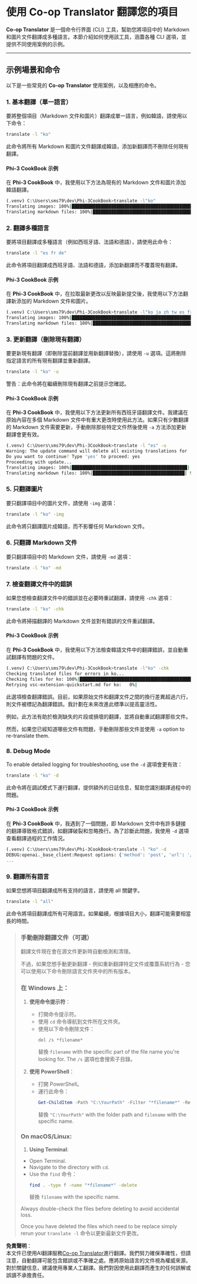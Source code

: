 <!--
CO_OP_TRANSLATOR_METADATA:
{
  "original_hash": "d238206c3503631e32774716d11d1868",
  "translation_date": "2025-06-14T12:50:36+00:00",
  "source_file": "getting_started/command-line-guide/translator-your-project.md",
  "language_code": "mo"
}
-->
# 使用 Co-op Translator 翻譯您的項目

**Co-op Translator** 是一個命令行界面 (CLI) 工具，幫助您將項目中的 Markdown 和圖片文件翻譯成多種語言。本節介紹如何使用該工具，涵蓋各種 CLI 選項，並提供不同使用案例的示例。

---

## 示例場景和命令

以下是一些常見的 **Co-op Translator** 使用案例，以及相應的命令。

### 1. 基本翻譯（單一語言）

要將整個項目（Markdown 文件和圖片）翻譯成單一語言，例如韓語，請使用以下命令：

```bash
translate -l "ko"
```

此命令將所有 Markdown 和圖片文件翻譯成韓語，添加新翻譯而不刪除任何現有翻譯。

#### Phi-3 CookBook 示例

在 **Phi-3 CookBook** 中，我使用以下方法為現有的 Markdown 文件和圖片添加韓語翻譯。

```bash
(.venv) C:\Users\sms79\dev\Phi-3CookBook>translate -l"ko"
Translating images: 100%|███████████████████████████████████████████████████| 276/276 [1:09:56<00:00, 15.37s/it]
Translating markdown files: 100%|████████████████████████████████████████████████| 153/153 [1:43:07<00:00, 241.31s/it]
```

### 2. 翻譯多種語言

要將項目翻譯成多種語言（例如西班牙語、法語和德語），請使用此命令：

```bash
translate -l "es fr de"
```

此命令將項目翻譯成西班牙語、法語和德語，添加新翻譯而不覆蓋現有翻譯。

#### Phi-3 CookBook 示例

在 **Phi-3 CookBook** 中，在拉取最新更改以反映最新提交後，我使用以下方法翻譯新添加的 Markdown 文件和圖片。

```bash
(.venv) C:\Users\sms79\dev\Phi-3CookBook>translate -l"ko ja zh tw es fr" -a
Translating images: 100%|███████████████████████████████████████████████████| 273/273 [1:09:56<00:00, 15.37s/it]
Translating markdown files: 100%|████████████████████████████████████████████████| 6/6 [24:07<00:00, 241.31s/it]
```

### 3. 更新翻譯（刪除現有翻譯）

要更新現有翻譯（即刪除當前翻譯並用新翻譯替換），請使用 `-u` 選項。這將刪除指定語言的所有現有翻譯並重新翻譯。

```bash
translate -l "ko" -u
```

警告：此命令將在繼續刪除現有翻譯之前提示您確認。

#### Phi-3 CookBook 示例

在 **Phi-3 CookBook** 中，我使用以下方法更新所有西班牙語翻譯文件。我建議在原始內容在多個 Markdown 文件中有重大更改時使用此方法。如果只有少數翻譯的 Markdown 文件需要更新，手動刪除那些特定文件然後使用 `-a` 方法添加更新翻譯會更有效。

```bash
(.venv) C:\Users\sms79\dev\Phi-3CookBook>translate -l "es" -u
Warning: The update command will delete all existing translations for 'es' and re-translate everything.
Do you want to continue? Type 'yes' to proceed: yes
Proceeding with update...
Translating images: 100%|████████████████████████████████████████████| 150/150 [43:46<00:00, 15.55s/it]
Translating markdown files: 100%|███████████████████████████████████| 95/95 [1:40:27<00:00, 125.62s/it]
```

### 5. 只翻譯圖片

要只翻譯項目中的圖片文件，請使用 `-img` 選項：

```bash
translate -l "ko" -img
```

此命令將只翻譯圖片成韓語，而不影響任何 Markdown 文件。

### 6. 只翻譯 Markdown 文件

要只翻譯項目中的 Markdown 文件，請使用 `-md` 選項：

```bash
translate -l "ko" -md
```

### 7. 檢查翻譯文件中的錯誤

如果您想檢查翻譯文件中的錯誤並在必要時重試翻譯，請使用 `-chk` 選項：

```bash
translate -l "ko" -chk
```

此命令將掃描翻譯的 Markdown 文件並對有錯誤的文件重試翻譯。

#### Phi-3 CookBook 示例

在 **Phi-3 CookBook** 中，我使用以下方法檢查韓語文件中的翻譯錯誤，並自動重試翻譯有問題的文件。

```bash
(.venv) C:\Users\sms79\dev\Phi-3CookBook>translate -l"ko" -chk 
Checking translated files for errors in ko...
Checking files for ko: 100%|██████████████████████████████████████████████████| 95/95 [00:01<00:00, 65.47file/s]
Retrying vsc-extension-quickstart.md for ko:   0%|                                     | 0/17 [00:00<?, ?file/s] 
```

此選項檢查翻譯錯誤。目前，如果原始文件和翻譯文件之間的換行差異超過六行，則文件被標記為翻譯錯誤。我計劃在未來改進此標準以提高靈活性。

例如，此方法有助於檢測缺失的片段或損壞的翻譯，並將自動重試翻譯那些文件。

然而，如果您已經知道哪些文件有問題，手動刪除那些文件並使用 `-a` option to re-translate them.

### 8. Debug Mode

To enable detailed logging for troubleshooting, use the `-d` 選項會更有效：

```bash
translate -l "ko" -d
```

此命令將在調試模式下運行翻譯，提供額外的日誌信息，幫助您識別翻譯過程中的問題。

#### Phi-3 CookBook 示例

在 **Phi-3 CookBook** 中，我遇到了一個問題，即 Markdown 文件中有許多鏈接的翻譯導致格式錯誤，如翻譯破裂和忽略換行。為了診斷此問題，我使用 `-d` 選項查看翻譯過程的工作情況。

```bash
(.venv) C:\Users\sms79\dev\Phi-3CookBook>translate -l "ko" -d
DEBUG:openai._base_client:Request options: {'method': 'post', 'url': '/chat/completions', 'headers': {'api-key': 'af04e0bea45747d8a7b8c131c1971044'}, 'files': None, 'json_data': {'messages': [{'role': 'user', 'content': "Translate the following text to ko. NEVER ADD ANY EXTRA CONTENT OUTSIDE THE TRANSLATION. TRANSLATE ONLY WHAT IS GIVEN TO YOU.. MAINTAIN MARKDOWN FORMAT\n\n# Phi-3 Cookbook: Hands-On Examples with Microsoft's Phi-3 Models [![Open and use the samples in GitHub Codespaces](https://github.com/codespaces/badge.svg)](https://codespaces.new/microsoft/phi-3cookbook) [![Open in Dev Containers](https://img.shields.io/static/v1?style=for-the-badge&label=Dev%
...
```

### 9. 翻譯所有語言

如果您想將項目翻譯成所有支持的語言，請使用 all 關鍵字。

```bash
translate -l "all"
```

此命令將項目翻譯成所有可用語言。如果繼續，根據項目大小，翻譯可能需要相當長的時間。

> ### 手動刪除翻譯文件（可選）
> 翻譯文件現在會在源文件更新時自動檢測和清理。
>
> 不過，如果您想手動更新翻譯 - 例如重新翻譯特定文件或覆蓋系統行為 - 您可以使用以下命令刪除語言文件夾中的所有版本。
>
> ### 在 Windows 上：
> 1. **使用命令提示符**：
>    - 打開命令提示符。
>    - 使用 `cd` 命令導航到文件所在文件夾。
>    - 使用以下命令刪除文件：
>      ```
>      del /s *filename*
>      ```
>      替換 `filename` with the specific part of the file name you're looking for. The `/s` 選項也會搜索子目錄。
>
> 2. **使用 PowerShell**：
>    - 打開 PowerShell。
>    - 運行此命令：
>      ```powershell
>      Get-ChildItem -Path "C:\YourPath" -Filter "*filename*" -Recurse | Remove-Item -Force
>      ```
>      替換 `"C:\YourPath"` with the folder path and `filename` with the specific name.
>
> ### On macOS/Linux:
> 1. **Using Terminal**:
>   - Open Terminal.
>   - Navigate to the directory with `cd`.
>   - Use the `find` 命令：
>     ```bash
>     find . -type f -name "*filename*" -delete
>     ```
>     替換 `filename` with the specific name.
>
> Always double-check the files before deleting to avoid accidental loss. 
>
> Once you have deleted the files which need to be replace simply rerun your `translate -l` 命令以更新最新文件更改。

**免責聲明**：  
本文件已使用AI翻譯服務[Co-op Translator](https://github.com/Azure/co-op-translator)進行翻譯。我們努力確保準確性，但請注意，自動翻譯可能包含錯誤或不準確之處。應將原始語言的文件視為權威來源。對於關鍵信息，建議使用專業人工翻譯。我們對因使用此翻譯而產生的任何誤解或誤讀不承擔責任。